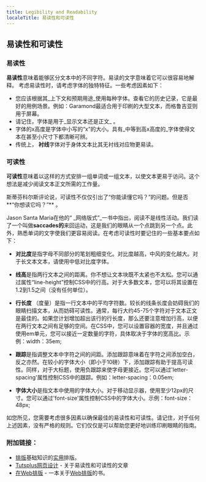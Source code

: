 ```yaml
---
title: Legibility and Readability
localeTitle: 易读性和可读性
---
```

## 易读性和可读性

### 易读性

**易读性**意味着能够区分文本中的不同字符。易读的文字意味着它可以很容易地解释。 考虑易读性时，请考虑字体的独特特征。一些考虑因素如下：

*   您应该根据其_上下文和预期用途_使用每种字体。查看它的历史记录，它是最好的用例场景。例如：Garamond最适合用于印刷的大型文本，而格鲁吉亚则用于屏幕。
*   请记住，字体是用于_显示文本还是正文_ 。
*   字体的x高度是字体中小写的“x”的大小。具有_中等到高x高度的_字体使得文本在甚至小尺寸下都清晰可辨。
*   传统上， **衬线**字体对于身体文本比其无衬线对应物更易读。

### 可读性

**可读性**意味着以这样的方式安排一组单词或一组文本，以使文本更易于访问。这个想法是减少阅读文本正文所需的工作量。

斯蒂芬科尔斯评论说，可读性不仅仅引出了“你能读懂它吗？”的问题。但是否**“你想读它吗？”** 。

Jason Santa Maria在他的“ _网络版式”_一书中指出，阅读不是线性活动。我们读了一个叫做**saccades的**来回运动，这是我们的眼睛从一个点跳到另一个点。此外，熟悉单词的文字使我们更容易阅读。在考虑可读性时要记住的一些基本要点如下：

*   **对比度**是指字母不同部分的笔划粗细变化。对比度越高，中风的变化越大。对于长文本文本，请使用中低对比度字体。
    
*   **线高**是指两行文本之间的距离。你不想让文本块既不太紧也不太松。您可以通过属性“line-height”控制CSS中的行高。对于大多数文本，您可以将其设置在1.2到1.5之间（没有任何单位）。
    
*   **行长度** （度量）是指一行文本中的平均字符数。较长的线条长度会妨碍我们的眼睛扫描文本，从而妨碍可读性。通常，每行大约45-75个字符对于文本正文是最佳的。如果您计划增加超出该行的行长度，那么还要注意增加行高，以便在两行文本之间有足够的空间。在CSS中，您可以设置容器的宽度，并且通过使用em单元，您可以接近一定数量的字符，具体取决于字体的宽高比。示例：width：35em;
    
*   **跟踪**是指调整文本中字符之间的间距。添加跟踪意味着在字符之间添加空白，反之亦然。在较小的字体大小（即小于10磅）下，添加跟踪有助于提高可读性。同样，对于大标题，使用负跟踪来使字母更接近。您可以通过'letter-spacing'属性控制CSS中的跟踪。例如：letter-spacing：0.05em;
    
*   **字体大小**是指文本中使用的字体大小。对于移动显示器，使用至少12px的尺寸。您可以通过'font-size'属性控制CSS中的字体大小。示例：font-size：48px;
    

如您所见，您需要考虑很多因素以确保最佳的易读性和可读性。请记住，对于任何上述因素，没有严格的规则。它们仅仅是可以帮助您更好地训练印刷眼睛的指南。

### 附加链接：

*   [排版](https://practicaltypography.com)基础知识的[实用](https://practicaltypography.com)排版。
*   [Tutsplus网页设计](https://webdesign.tutsplus.com/articles/typographic-readability-and-legibility--webdesign-12211) - 关于易读性和可读性的文章
*   [在Web排版](https://abookapart.com/products/on-web-typography) - 一本关于[Web排版](https://abookapart.com/products/on-web-typography)的书。